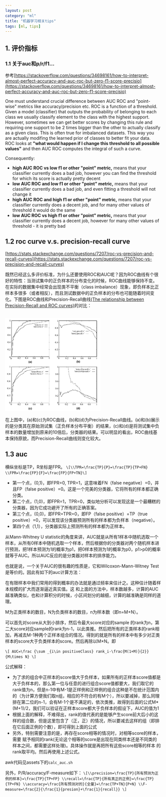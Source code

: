 ```yaml
---
layout: post
category: "ml"
title: "机器学习相关tips"
tags: [ml, tips]
---
```



## 1. 评价指标

### 1.1 关于auc和p/r/f1...

参考[https://stackoverflow.com/questions/34698161/how-to-interpret-almost-perfect-accuracy-and-auc-roc-but-zero-f1-score-precisio](https://stackoverflow.com/questions/34698161/how-to-interpret-almost-perfect-accuracy-and-auc-roc-but-zero-f1-score-precisio)

One must understand crucial difference between AUC ROC and "point-wise" metrics like accuracy/precision etc. ROC is a function of a threshold. Given a model (classifier) that outputs the probability of belonging to each class we usually classify element to the class with the highest support. However, sometimes we can get better scores by changing this rule and requiring one support to be 2 times bigger than the other to actually classify as a given class. This is often true for imbalanced datasets. This way you are actually modifing the learned prior of classes to better fit your data. ROC looks at **"what would happen if I change this threshold to all possible values"** and then AUC ROC computes the integral of such a curve.

Consequently:

+ **high AUC ROC vs low f1 or other "point" metric,** means that your classifier currently does a bad job, however you can find the threshold for which its score is actually pretty decent
+ **low AUC ROC and low f1 or other "point" metric,** means that your classifier currently does a bad job, and even fitting a threshold will not change it
+ **high AUC ROC and high f1 or other "point" metric,** means that your classifier currently does a decent job, and for many other values of threshold it would do the same
+ **low AUC ROC vs high f1 or other "point" metric,** means that your classifier currently does a decent job, however for many other values of threshold - it is pretty bad

## 1.2 roc curve v.s. precision-recall curve

[https://stats.stackexchange.com/questions/7207/roc-vs-precision-and-recall-curves](https://stats.stackexchange.com/questions/7207/roc-vs-precision-and-recall-curves)

既然已经这么多评价标准，为什么还要使用ROC和AUC呢？因为ROC曲线有个很好的特性：当测试集中的正负样本的分布变化的时候，ROC曲线能够保持不变。在实际的数据集中经常会出现类不平衡（class imbalance）现象，即负样本比正样本多很多（或者相反），而且测试数据中的正负样本的分布也可能随着时间变化。下图是ROC曲线和Precision-Recall曲线[(The relationship between Precision-Recall and ROC curves)](http://mark.goadrich.com/articles/davisgoadrichcamera2.pdf)的对比：



<html>
<br/>
<img src='../assets/roc_vs_pr_curve.jpg' style='max-height: 300px'/>
<br/>
</html>

在上图中，(a)和(c)为ROC曲线，(b)和(d)为Precision-Recall曲线。(a)和(b)展示的是分类其在原始测试集（正负样本分布平衡）的结果，(c)和(d)是将测试集中负样本的数量增加到原来的10倍后，分类器的结果。可以明显的看出，ROC曲线基本保持原貌，而Precision-Recall曲线则变化较大。

## 1.3 auc

横纵坐标是TP，R坐标是FPR。
`\[\\TPR=\frac{TP}{P}=\frac{TP}{TP+FN}
\\FPR=\frac{FP}{F}=\frac{FP}{FP+TN}\]`

+ 第一个点，(0,1)，即FPR=0, TPR=1，这意味着FN（false negative）=0，并且FP（false positive）=0。这是一个完美的分类器，它将所有的样本都正确分类。
+ 第二个点，(1,0)，即FPR=1，TPR=0，类似地分析可以发现这是一个最糟糕的分类器，因为它成功避开了所有的正确答案。
+ 第三个点，(0,0)，即FPR=TPR=0，即FP（false positive）=TP（true positive）=0，可以发现该分类器预测所有的样本都为负样本（negative）。
+ 第四个点（1,1），分类器实际上预测所有的样本都为正样本。

从Mann-Whitney U statistic的角度来讲，AUC就是从所有1样本中随机选取一个样本，从所有0样本中随机选取一个样本，然后根据你的分类器对两个随机样本进行预测，把1样本预测为1的概率为p1，把0样本预测为1的概率为p0，p1>p0的概率就等于AUC。所以AUC反应的是分类器对样本的排序能力。

也就是说，一个关于AUC的很有趣的性质是，它和Wilcoxon-Mann-Witney Test是等价的。因此有如下的auc计算方法：

在有限样本中我们常用的得到概率的办法就是通过频率来估计之。这种估计随着样本规模的扩大而逐渐逼近真实值。这 和上面的方法中，样本数越多，计算的AUC越准确类似，也和计算积分的时候，小区间划分的越细，计算的越准确是同样的道理。

M为正类样本的数目，N为负类样本的数目，n为样本数（即n=M+N）。

可以首先对score从大到小排序，然后令最大score对应的sample 的rank为n，第二大score对应sample的rank为n-1，以此类推。然后把所有的正类样本的rank相加，再减去M-1种两个正样本组合的情况。得到的就是所有的样本中有多少对正类样本的score大于负类样本的score。然后再除以M×N。即 

`\[
AUC=\frac {\sum _{i\in positiveClass} rank_i-\frac{M(1+M)}{2}}{M\times N}
\]`

公式解释：

+ 为了求的组合中正样本的score值大于负样本，如果所有的正样本score值都是大于负样本的，那么第一位与任意的进行组合score值都要大，我们取它的rank值为n，但是n-1中有M-1是正样例和正样例的组合这种是不在统计范围内的（为计算方便我们取n组，相应的不符合的有M个），所以要减掉，那么同理排在第二位的n-1，会有M-1个是不满足的，依次类推，故得到后面的公式M*(M+1)/2，我们可以验证在正样本score都大于负样本的假设下，AUC的值为1
+ 根据上面的解释，不难得出，rank的值代表的是能够产生score前大后小的这样的组合数，但是这里包含了（正，正）的情况，所以要减去这样的组（即排在它后面正例的个数），即可得到上面的公式
+ 另外，特别需要注意的是，再存在score相等的情况时，对相等score的样本，需要 赋予相同的rank(无论这个相等的score是出现在同类样本还是不同类的样本之间，都需要这样处理)。具体操作就是再把所有这些score相等的样本 的rank取平均。然后再使用上述公式。 

awk代码见assets下的```calc_auc.sh```

另外，P/R/accuracy/F-measure如下：
`\[\\precision=\frac{TP}{所有预测为正例的样本}=\frac{TP}{TP+FP}
\\recall=\frac{TP}{所有真正的正例}=\frac{TP}{TP+FN}
\\accuracy=\frac{所有预测对的}{全量}=\frac{TP+TN}{P+N}
\\F-measure=\frac{2}{\frac{1}{presion}+\frac{1}{recall}}
\]`


